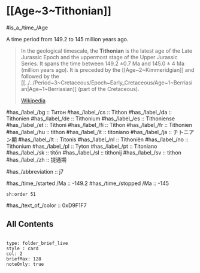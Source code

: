 # [[Age~3~Tithonian]] 

#is_a_/time_/Age 

A time period from 149.2 to 145 million years ago. 

> In the geological timescale, the **Tithonian** is the latest age of the Late Jurassic Epoch and the uppermost stage of the Upper Jurassic Series. It spans the time between 149.2 ±0.7 Ma and 145.0 ± 4 Ma (million years ago). It is preceded by the [[Age~2~Kimmeridgian]] and followed by the [[../../Period~3~Cretaceous/Epoch~Early_Cretaceous/Age~1~Berriasian|Age~1~Berriasian]] (part of the Cretaceous).
>
> [Wikipedia](https://en.wikipedia.org/wiki/Tithonian)

#has_/label_/bg  :: Титон
#has_/label_/cs  :: Tithon
#has_/label_/da  :: Tithonien
#has_/label_/de  :: Tithonium
#has_/label_/es  :: Tithoniense
#has_/label_/et  :: Tithoni
#has_/label_/fi  :: Tithon
#has_/label_/fr  :: Tithonien
#has_/label_/hu  :: tithon
#has_/label_/it  :: titoniano
#has_/label_/ja  :: チトニアン期
#has_/label_/lt  :: Titonis
#has_/label_/nl  :: Tithoniën
#has_/label_/no  :: Tithonium
#has_/label_/pl  :: Tyton
#has_/label_/pt  :: Titoniano
#has_/label_/sk  :: titón
#has_/label_/sl  :: tithonij
#has_/label_/sv  :: tithon
#has_/label_/zh  :: 提通期

#has_/abbreviation :: j7

#has_/time_/started /Ma :: -149.2 
#has_/time_/stopped /Ma :: -145 

    sh:order 51 

#has_/text_of_/color :: 0xD9F1F7

## All Contents

```folderv
```

```ccard
type: folder_brief_live
style : card
col: 2
briefMax: 128
noteOnly: true
```



